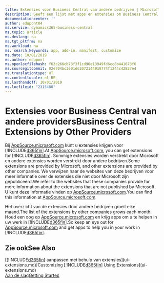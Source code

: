 ```yaml
---
title: Extensies voor Business Central van andere bedrijven | Microsoft Docs
description: Geeft een lijst met apps en extensies om Business Central aan te passen, die worden verschaft door andere bedrijven.
documentationcenter: ''
author: edupont04
ms.service: dynamics365-business-central
ms.topic: article
ms.devlang: na
ms.tgt_pltfrm: na
ms.workload: na
ms. search.keywords: app, add-in, manifest, customize
ms.date: 10/01/2019
ms.author: edupont
ms.openlocfilehash: f63c266cb73f3f1cd96e13949fd6cc8b441673f6
ms.sourcegitcommit: 02e704bc3e01d62072144919774f1244c42827e4
ms.translationtype: HT
ms.contentlocale: nl-BE
ms.lasthandoff: 10/01/2019
ms.locfileid: "2315480"
---
```

# <a name="business-central-extensions-by-other-providers"></a><span data-ttu-id="e9237-103">Extensies voor Business Central van andere providers</span><span class="sxs-lookup"><span data-stu-id="e9237-103">Business Central Extensions by Other Providers</span></span>
<span data-ttu-id="e9237-104">Bij [AppSource.microsoft.com](https://appsource.microsoft.com/) kunt u extensies krijgen voor [!INCLUDE[d365fin](includes/d365fin_md.md)].</span><span class="sxs-lookup"><span data-stu-id="e9237-104">At [AppSource.microsoft.com](https://appsource.microsoft.com/), you can get extensions for [!INCLUDE[d365fin](includes/d365fin_md.md)].</span></span> <span data-ttu-id="e9237-105">Sommige extensies worden verstrekt door Microsoft en andere extensies worden verstrekt door andere bedrijven.</span><span class="sxs-lookup"><span data-stu-id="e9237-105">Some extensions are provided by Microsoft, and other extensions are provided by other companies.</span></span> <span data-ttu-id="e9237-106">We verwijzen naar de websites van deze bedrijven voor meer informatie over de extensies die niet door Microsoft zijn gepubliceerd.</span><span class="sxs-lookup"><span data-stu-id="e9237-106">We refer to the websites that these companies provide for more information about the extensions that are not published by Microsoft.</span></span> <span data-ttu-id="e9237-107">U kunt deze informatie vinden op [AppSource.microsoft.com](https://appsource.microsoft.com/en-us/marketplace/apps?product=dynamics-365%3Bdynamics-365-for-financials&page=1).</span><span class="sxs-lookup"><span data-stu-id="e9237-107">You can find this information at [AppSource.microsoft.com](https://appsource.microsoft.com/en-us/marketplace/apps?product=dynamics-365%3Bdynamics-365-for-financials&page=1).</span></span>  

<span data-ttu-id="e9237-108">Het overzicht van de extensies door andere bedrijven groeit elke maand.</span><span class="sxs-lookup"><span data-stu-id="e9237-108">The list of the extensions by other companies grows each month.</span></span> <span data-ttu-id="e9237-109">Houd een oog op [AppSource.microsoft.com](https://appsource.microsoft.com/en-us/marketplace/apps?product=dynamics-365%3Bdynamics-365-for-financials&page=1) en krijg apps om u te helpen in uw werk in [!INCLUDE[d365fin](includes/d365fin_md.md)].</span><span class="sxs-lookup"><span data-stu-id="e9237-109">So keep an eye out for [AppSource.microsoft.com](https://appsource.microsoft.com/en-us/marketplace/apps?product=dynamics-365%3Bdynamics-365-for-financials&page=1) and get apps to help you in your work in [!INCLUDE[d365fin](includes/d365fin_md.md)].</span></span>  

## <a name="see-also"></a><span data-ttu-id="e9237-110">Zie ook</span><span class="sxs-lookup"><span data-stu-id="e9237-110">See Also</span></span>
<span data-ttu-id="e9237-111">[[!INCLUDE[d365fin](includes/d365fin_md.md)] aanpassen met behulp van extensies](ui-extensions.md)</span><span class="sxs-lookup"><span data-stu-id="e9237-111">[Customizing [!INCLUDE[d365fin](includes/d365fin_md.md)] Using Extensions](ui-extensions.md)</span></span>  
[<span data-ttu-id="e9237-112">Aan de slag</span><span class="sxs-lookup"><span data-stu-id="e9237-112">Getting Started</span></span>](product-get-started.md)  
